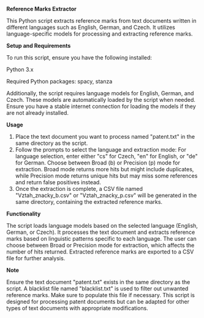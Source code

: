 **Reference Marks Extractor**

This Python script extracts reference marks from text documents written in different languages such as English, German, and Czech. It utilizes language-specific models for processing and extracting reference marks.

**Setup and Requirements**

To run this script, ensure you have the following installed:

  Python 3.x
  
  Required Python packages: spacy, stanza

Additionally, the script requires language models for English, German, and Czech. These models are automatically loaded by the script when needed. Ensure you have a stable internet connection for loading the models if they are not already installed.

**Usage**

1. Place the text document you want to process named "patent.txt" in the same directory as the script.
2. Follow the prompts to select the language and extraction mode:
For language selection, enter either "cs" for Czech, "en" for English, or "de" for German.
Choose between Broad (b) or Precision (p) mode for extraction. Broad mode returns more hits but might include duplicates, while Precision mode returns unique hits but may miss some references and return false positives instead.
3. Once the extraction is complete, a CSV file named "Vztah_znacky_b.csv" or "Vztah_znacky_p.csv"  will be generated in the same directory, containing the extracted reference marks.

**Functionality**

The script loads language models based on the selected language (English, German, or Czech).
It processes the text document and extracts reference marks based on linguistic patterns specific to each language.
The user can choose between Broad or Precision mode for extraction, which affects the number of hits returned.
Extracted reference marks are exported to a CSV file for further analysis.

**Note**

Ensure the text document "patent.txt" exists in the same directory as the script.
A blacklist file named "blacklist.txt" is used to filter out unwanted reference marks. Make sure to populate this file if necessary.
This script is designed for processing patent documents but can be adapted for other types of text documents with appropriate modifications.

